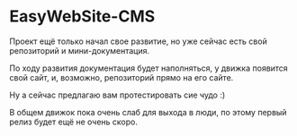 EasyWebSite-CMS
===============

Проект ещё только начал свое развитие, но уже сейчас есть свой репозиторий и мини-документация.

По ходу развития документация будет наполняться, у движка появится свой сайт, и, возможно, репозиторий прямо на его сайте.

Ну а сейчас предлагаю вам протестировать сие чудо :)

В общем движок пока очень слаб для выхода в люди, по этому первый релиз будет ещё не очень скоро.
